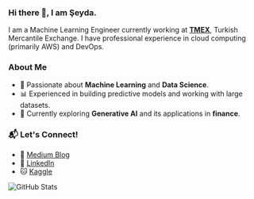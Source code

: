 ### Hi there 👋, I am Şeyda.
I am a Machine Learning Engineer currently working at [**TMEX**](https://www.turib.com.tr/en/), Turkish Mercantile Exchange. I have professional experience in cloud computing (primarily AWS) and DevOps.

### About Me
- 🚀 Passionate about **Machine Learning** and **Data Science**.
- 📊 Experienced in building predictive models and working with large datasets.
- 🌱 Currently exploring **Generative AI** and its applications in **finance**.

### 📬 Let's Connect!
- 📝 [Medium Blog](https://medium.com/@seydaybar)  
- 💼 [LinkedIn](https://www.linkedin.com/in/seydaybar/)
- 🐱 [Kaggle](https://www.kaggle.com/eydaaybar)

![GitHub Stats](https://github-readme-stats.vercel.app/api?username=Seyda1&show_icons=true&theme=dark)
